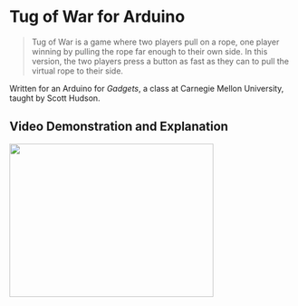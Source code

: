 # Tug of War for Arduino
> Tug of War is a game where two players pull on a rope, one player winning by pulling the rope far enough to their own side. In this version, the two players press a button as fast as they can to pull the virtual rope to their side.

Written for an Arduino for *Gadgets*, a class at Carnegie Mellon University, taught by Scott Hudson.

## Video Demonstration and Explanation
<a href="http://www.youtube.com/watch?feature=player_embedded&v=y7OR3ej860A
" target="_blank"><img src="http://img.youtube.com/vi/y7OR3ej860A/0.jpg"
alt="" width="360" height="270"/></a>
